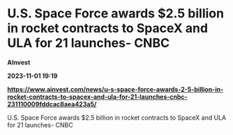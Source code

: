 # U.S. Space Force awards $2.5 billion in rocket contracts to SpaceX and ULA for 21 launches- CNBC
**AInvest**

**2023-11-01 19:19**

**https://www.ainvest.com/news/u-s-space-force-awards-2-5-billion-in-rocket-contracts-to-spacex-and-ula-for-21-launches-cnbc-231110009fddcac8aea423a5/**

U.S. Space Force awards $2.5 billion in rocket contracts to SpaceX and ULA for 21 launches- CNBC